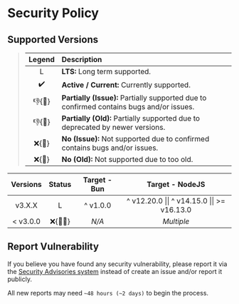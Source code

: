 # Security Policy

## Supported Versions

> | **Legend** | **Description** |
> |:-:|:--|
> | L | **LTS:** Long term supported. |
> | ✔️ | **Active / Current:** Currently supported. |
> | 👎{🐛} | **Partially (Issue):** Partially supported due to confirmed contains bugs and/or issues. |
> | 👎{🧓} | **Partially (Old):** Partially supported due to deprecated by newer versions. |
> | ❌{🐛} | **No (Issue):** Not supported due to confirmed contains bugs and/or issues. |
> | ❌{🧓} | **No (Old):** Not supported due to too old. |

| **Versions** | **Status** | **Target - Bun** | **Target - NodeJS** |
|:-:|:-:|:-:|:-:|
| v3.X.X | L | ^ v1.0.0 | ^ v12.20.0 \|\| ^ v14.15.0 \|\| >= v16.13.0 |
| < v3.0.0 | ❌{🐛🧓} | *N/A* | *Multiple* |

## Report Vulnerability

If you believe you have found any security vulnerability, please report it via the [Security Advisories system](https://github.com/hugoalh-studio/github-sodium-nodejs/security/advisories/new) instead of create an issue and/or report it publicly.

All new reports may need `~48 hours (~2 days)` to begin the process.
